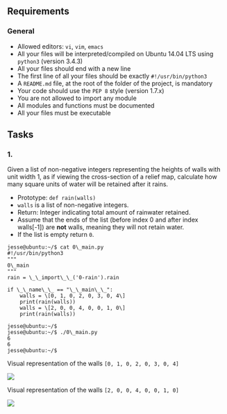 ## Requirements

### General

*   Allowed editors: `vi`, `vim`, `emacs`
*   All your files will be interpreted/compiled on Ubuntu 14.04 LTS using `python3` (version 3.4.3)
*   All your files should end with a new line
*   The first line of all your files should be exactly `#!/usr/bin/python3`
*   A `README.md` file, at the root of the folder of the project, is mandatory
*   Your code should use the `PEP 8` style (version 1.7.x)
*   You are not allowed to import any module
*   All modules and functions must be documented
*   All your files must be executable

## Tasks

### 1.

Given a list of non-negative integers representing the heights of walls with unit width 1, as if viewing the cross-section of a relief map, calculate how many square units of water will be retained after it rains.

*   Prototype: `def rain(walls)`
*   `walls` is a list of non-negative integers.
*   Return: Integer indicating total amount of rainwater retained.
*   Assume that the ends of the list (before index 0 and after index walls\[-1\]) are **not** walls, meaning they will not retain water.
*   If the list is empty return `0`.
```
jesse@ubuntu:~/$ cat 0\_main.py
#!/usr/bin/python3
"""
0\_main
"""
rain = \_\_import\_\_('0-rain').rain

if \_\_name\_\_ == "\_\_main\_\_":
    walls = \[0, 1, 0, 2, 0, 3, 0, 4\]
    print(rain(walls))
    walls = \[2, 0, 0, 4, 0, 0, 1, 0\]
    print(rain(walls))

jesse@ubuntu:~/$
jesse@ubuntu:~/$ ./0\_main.py
6
6
jesse@ubuntu:~/$
```
Visual representation of the walls `[0, 1, 0, 2, 0, 3, 0, 4]`

![](https://s3.eu-west-3.amazonaws.com/hbtn.intranet/uploads/medias/2021/4/85ef782020ac6efdc7004b62ea86724a552285b4.png?X-Amz-Algorithm=AWS4-HMAC-SHA256&X-Amz-Credential=AKIA4MYA5JM5DUTZGMZG%2F20250422%2Feu-west-3%2Fs3%2Faws4_request&X-Amz-Date=20250422T070853Z&X-Amz-Expires=86400&X-Amz-SignedHeaders=host&X-Amz-Signature=7e8e12bc6ee9f01eae63726799335e42c89db9168e6caa3f00dc8108f7eb2faf)

Visual representation of the walls `[2, 0, 0, 4, 0, 0, 1, 0]`

![](https://s3.eu-west-3.amazonaws.com/hbtn.intranet/uploads/medias/2021/4/9a27c3e4e214e55b3c0b8b1439fdc99b4a184ff5.png?X-Amz-Algorithm=AWS4-HMAC-SHA256&X-Amz-Credential=AKIA4MYA5JM5DUTZGMZG%2F20250422%2Feu-west-3%2Fs3%2Faws4_request&X-Amz-Date=20250422T070853Z&X-Amz-Expires=86400&X-Amz-SignedHeaders=host&X-Amz-Signature=d6b23c42640ff9204d3a10617c5ad72e18af885043548eb6c7c33d3c098ce749)